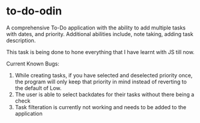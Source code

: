 # to-do-odin

A comprehensive To-Do application with the ability to add multiple tasks with dates, and priority.
Additional abilities include, note taking, adding task description.

This task is being done to hone everything that I have learnt with JS till now.

Current Known Bugs:
1. While creating tasks, if you have selected and deselected priority once, the program will only keep that priority in mind instead of reverting to the default of Low.
2. The user is able to select backdates for their tasks without there being a check
3. Task filteration is currently not working and needs to be added to the application